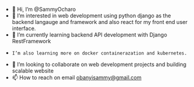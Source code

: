 - 👋 Hi, I’m @SammyOcharo
- 👀 I’m interested in web development using python django as the backend langauge and framework and also react for my front end user interface.
- 🌱 I’m currently learning backend API development with Django RestFramework 
-     I’m also learning more on docker containerazation and kubernetes.
- 💞️ I’m looking to collaborate on web development projects and building scalable website
- 📫 How to reach on email obanyisammy@gmail.com

<!---
SammyOcharo/SammyOcharo is a ✨ special ✨ repository because its `README.md` (this file) appears on your GitHub profile.
You can click the Preview link to take a look at your changes.
--->
